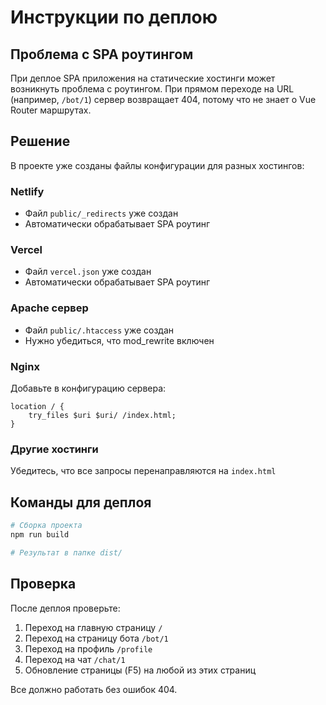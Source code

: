 # Инструкции по деплою

## Проблема с SPA роутингом

При деплое SPA приложения на статические хостинги может возникнуть проблема с роутингом. При прямом переходе на URL (например, `/bot/1`) сервер возвращает 404, потому что не знает о Vue Router маршрутах.

## Решение

В проекте уже созданы файлы конфигурации для разных хостингов:

### Netlify
- Файл `public/_redirects` уже создан
- Автоматически обрабатывает SPA роутинг

### Vercel
- Файл `vercel.json` уже создан
- Автоматически обрабатывает SPA роутинг

### Apache сервер
- Файл `public/.htaccess` уже создан
- Нужно убедиться, что mod_rewrite включен

### Nginx
Добавьте в конфигурацию сервера:
```nginx
location / {
    try_files $uri $uri/ /index.html;
}
```

### Другие хостинги
Убедитесь, что все запросы перенаправляются на `index.html`

## Команды для деплоя

```bash
# Сборка проекта
npm run build

# Результат в папке dist/
```

## Проверка

После деплоя проверьте:
1. Переход на главную страницу `/`
2. Переход на страницу бота `/bot/1`
3. Переход на профиль `/profile`
4. Переход на чат `/chat/1`
5. Обновление страницы (F5) на любой из этих страниц

Все должно работать без ошибок 404.
